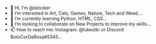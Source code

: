 - 👋 Hi, I’m @lstocker
- 👀 I’m interested in Art, Cats, Games, Nature, Tech and Weed...
- 🌱 I’m currently learning Python, HTML, CSS...
- 💞️ I’m looking to collaborate on New Projects to improve my skills...
- 📫 How to reach me: Instagram: @lukestkr or Discord: BotoCorDeRosa#5345...

<!---
lstocker/lstocker is a ✨ special ✨ repository because its `README.md` (this file) appears on your GitHub profile.
You can click the Preview link to take a look at your changes.
--->

